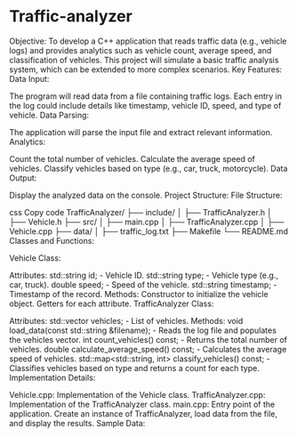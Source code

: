 # Traffic-analyzer
Objective:
To develop a C++ application that reads traffic data (e.g., vehicle logs) and provides analytics such as vehicle count, average speed, and classification of vehicles. This project will simulate a basic traffic analysis system, which can be extended to more complex scenarios.
Key Features:
Data Input:

The program will read data from a file containing traffic logs. Each entry in the log could include details like timestamp, vehicle ID, speed, and type of vehicle.
Data Parsing:

The application will parse the input file and extract relevant information.
Analytics:

Count the total number of vehicles.
Calculate the average speed of vehicles.
Classify vehicles based on type (e.g., car, truck, motorcycle).
Data Output:

Display the analyzed data on the console.
Project Structure:
File Structure:

css
Copy code
TrafficAnalyzer/
├── include/
│   ├── TrafficAnalyzer.h
│   ├── Vehicle.h
├── src/
│   ├── main.cpp
│   ├── TrafficAnalyzer.cpp
│   ├── Vehicle.cpp
├── data/
│   ├── traffic_log.txt
├── Makefile
└── README.md
Classes and Functions:

Vehicle Class:

Attributes:
std::string id; - Vehicle ID.
std::string type; - Vehicle type (e.g., car, truck).
double speed; - Speed of the vehicle.
std::string timestamp; - Timestamp of the record.
Methods:
Constructor to initialize the vehicle object.
Getters for each attribute.
TrafficAnalyzer Class:

Attributes:
std::vector<Vehicle> vehicles; - List of vehicles.
Methods:
void load_data(const std::string &filename); - Reads the log file and populates the vehicles vector.
int count_vehicles() const; - Returns the total number of vehicles.
double calculate_average_speed() const; - Calculates the average speed of vehicles.
std::map<std::string, int> classify_vehicles() const; - Classifies vehicles based on type and returns a count for each type.
Implementation Details:

Vehicle.cpp:
Implementation of the Vehicle class.
TrafficAnalyzer.cpp:
Implementation of the TrafficAnalyzer class.
main.cpp:
Entry point of the application.
Create an instance of TrafficAnalyzer, load data from the file, and display the results.
Sample Data:

